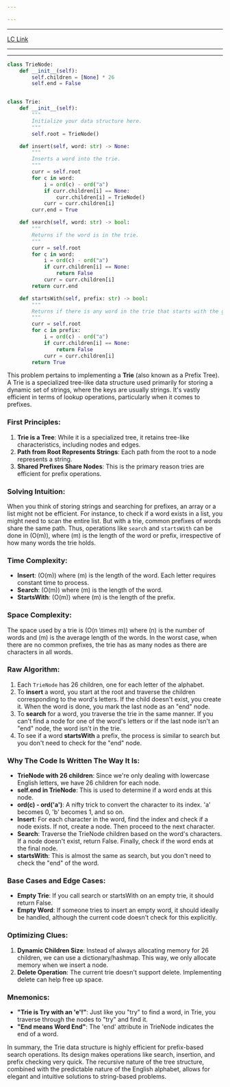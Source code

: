 ```yaml
---

---
```

---
[LC Link](https://leetcode.com/problems/implement-trie-prefix-tree/)

---
---

```python
class TrieNode:
    def __init__(self):
        self.children = [None] * 26
        self.end = False


class Trie:
    def __init__(self):
        """
        Initialize your data structure here.
        """
        self.root = TrieNode()

    def insert(self, word: str) -> None:
        """
        Inserts a word into the trie.
        """
        curr = self.root
        for c in word:
            i = ord(c) - ord("a")
            if curr.children[i] == None:
                curr.children[i] = TrieNode()
            curr = curr.children[i]
        curr.end = True

    def search(self, word: str) -> bool:
        """
        Returns if the word is in the trie.
        """
        curr = self.root
        for c in word:
            i = ord(c) - ord("a")
            if curr.children[i] == None:
                return False
            curr = curr.children[i]
        return curr.end

    def startsWith(self, prefix: str) -> bool:
        """
        Returns if there is any word in the trie that starts with the given prefix.
        """
        curr = self.root
        for c in prefix:
            i = ord(c) - ord("a")
            if curr.children[i] == None:
                return False
            curr = curr.children[i]
        return True

```

This problem pertains to implementing a **Trie** (also known as a Prefix Tree). A Trie is a specialized tree-like data structure used primarily for storing a dynamic set of strings, where the keys are usually strings. It's vastly efficient in terms of lookup operations, particularly when it comes to prefixes.

### First Principles:

1. **Trie is a Tree**: While it is a specialized tree, it retains tree-like characteristics, including nodes and edges.
2. **Path from Root Represents Strings**: Each path from the root to a node represents a string.
3. **Shared Prefixes Share Nodes**: This is the primary reason tries are efficient for prefix operations.

### Solving Intuition:

When you think of storing strings and searching for prefixes, an array or a list might not be efficient. For instance, to check if a word exists in a list, you might need to scan the entire list. But with a trie, common prefixes of words share the same path. Thus, operations like `search` and `startsWith` can be done in \(O(m)\), where \(m\) is the length of the word or prefix, irrespective of how many words the trie holds.

### Time Complexity:

- **Insert**: \(O(m)\) where \(m\) is the length of the word. Each letter requires constant time to process.
- **Search**: \(O(m)\) where \(m\) is the length of the word.
- **StartsWith**: \(O(m)\) where \(m\) is the length of the prefix.

### Space Complexity:

The space used by a trie is \(O(n \times m)\) where \(n\) is the number of words and \(m\) is the average length of the words. In the worst case, when there are no common prefixes, the trie has as many nodes as there are characters in all words.

### Raw Algorithm:

1. Each `TrieNode` has 26 children, one for each letter of the alphabet.
2. To **insert** a word, you start at the root and traverse the children corresponding to the word's letters. If the child doesn't exist, you create it. When the word is done, you mark the last node as an "end" node.
3. To **search** for a word, you traverse the trie in the same manner. If you can't find a node for one of the word's letters or if the last node isn't an "end" node, the word isn't in the trie.
4. To see if a word **startsWith** a prefix, the process is similar to search but you don't need to check for the "end" node.

### Why The Code Is Written The Way It Is:

- **TrieNode with 26 children**: Since we're only dealing with lowercase English letters, we have 26 children for each node.
- **self.end in TrieNode**: This is used to determine if a word ends at this node.
- **ord(c) - ord('a')**: A nifty trick to convert the character to its index. 'a' becomes 0, 'b' becomes 1, and so on.
- **Insert**: For each character in the word, find the index and check if a node exists. If not, create a node. Then proceed to the next character.
- **Search**: Traverse the TrieNode children based on the word's characters. If a node doesn't exist, return False. Finally, check if the word ends at the final node.
- **startsWith**: This is almost the same as search, but you don't need to check the "end" of the word.

### Base Cases and Edge Cases:

- **Empty Trie**: If you call search or startsWith on an empty trie, it should return False.
- **Empty Word**: If someone tries to insert an empty word, it should ideally be handled, although the current code doesn't check for this explicitly.

### Optimizing Clues:

1. **Dynamic Children Size**: Instead of always allocating memory for 26 children, we can use a dictionary/hashmap. This way, we only allocate memory when we insert a node.
2. **Delete Operation**: The current trie doesn't support delete. Implementing delete can help free up space.

### Mnemonics:

- **"Trie is Try with an 'e'!"**: Just like you "try" to find a word, in Trie, you traverse through the nodes to "try" and find it.
- **"End means Word End"**: The 'end' attribute in TrieNode indicates the end of a word.
  
In summary, the Trie data structure is highly efficient for prefix-based search operations. Its design makes operations like search, insertion, and prefix checking very quick. The recursive nature of the tree structure, combined with the predictable nature of the English alphabet, allows for elegant and intuitive solutions to string-based problems.